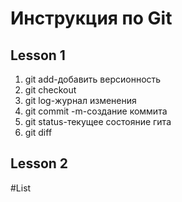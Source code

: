 # Инструкция по Git
## Lesson 1
1. git add-добавить версионность
2. git checkout
3. git log-журнал изменения
4. git commit -m-создание коммита
5. git status-текущее состояние гита
6. git diff
## Lesson 2
#List